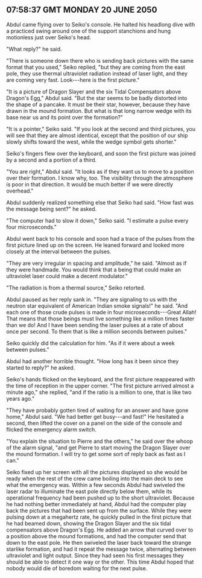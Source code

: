 ## 07:58:37 GMT MONDAY 20 JUNE 2050
Abdul came flying over to Seiko's console. He halted his headlong dive with a practiced swing around one of the support stanchions and hung motionless just over Seiko's head.

"What reply?" he said.

"There is someone down there who is sending back pictures with the same format that you used," Seiko replied, "but they are coming from the east pole, they use thermal ultraviolet radiation instead of laser light, and they are coming very fast. Look---here is the first picture."

"It is a picture of Dragon Slayer and the six Tidal Compensators above Dragon's Egg," Abdul said. "But the star seems to be badly distorted into the shape of a pancake. It must be their star, however, because they have drawn in the mound formation. But what is that long narrow wedge with its base near us and its point over the formation?"

"It is a pointer," Seiko said. "If you look at the second and third pictures, you will see that they are almost identical, except that the position of our ship slowly shifts toward the west, while the wedge symbol gets shorter."

Seiko's fingers flew over the keyboard, and soon the first picture was joined by a second and a portion of a third.

"You are right," Abdul said. "It looks as if they want us to move to a position over their formation. I know why, too. The visibility through the atmosphere is poor in that direction. It would be much better if we were directly overhead."

Abdul suddenly realized something else that Seiko had said. "How fast was the message being sent?" he asked.

"The computer had to slow it down," Seiko said. "I estimate a pulse every four microseconds."

Abdul went back to his console and soon had a trace of the pulses from the first picture lined up on the screen. He leaned forward and looked more closely at the interval between the pulses.

"They are very irregular in spacing and amplitude," he said. "Almost as if they were handmade. You would think that a being that could make an ultraviolet laser could make a decent modulator."

"The radiation is from a thermal source," Seiko retorted.

Abdul paused as her reply sank in. "They are signaling to us with the neutron star equivalent of American Indian smoke signals!" he said. "And each one of those crude pulses is made in four microseconds---Great Allah! That means that those beings must live something like a million times faster than we do! And I have been sending the laser pulses at a rate of about once per second. To them that is like a million seconds between pulses."

Seiko quickly did the calculation for him. "As if it were about a week between pulses."

Abdul had another horrible thought. "How long has it been since they started to reply?" he asked.

Seiko's hands flicked on the keyboard, and the first picture reappeared with the time of reception in the upper corner. "The first picture arrived almost a minute ago," she replied, "and if the ratio is a million to one, that is like two years ago."

"They have probably gotten tired of waiting for an answer and have gone home," Abdul said. "We had better get busy---and fast!" He hesitated a second, then lifted the cover on a panel on the side of the console and flicked the emergency alarm switch.

"You explain the situation to Pierre and the others," he said over the whoop of the alarm signal, "and get Pierre to start moving the Dragon Slayer over the mound formation. I will try to get some sort of reply back as fast as I can."

Seiko fixed up her screen with all the pictures displayed so she would be ready when the rest of the crew came boiling into the main deck to see what the emergency was. Within a few seconds Abdul had swiveled the laser radar to illuminate the east pole directly below them, while its operational frequency had been pushed up to the short ultraviolet. Because he had nothing better immediately at hand, Abdul had the computer play back the pictures that had been sent up from the surface. While they were pulsing down at a megahertz rate, he quickly pulled in the first picture that he had beamed down, showing the Dragon Slayer and the six tidal compensators above Dragon's Egg. He added an arrow that curved over to a position above the mound formations, and had the computer send that down to the east pole. He then swiveled the laser back toward the strange starlike formation, and had it repeat the message twice, alternating between ultraviolet and light output. Since they had seen his first messages they should be able to detect it one way or the other. This time Abdul hoped that nobody would die of boredom waiting for the next pulse.